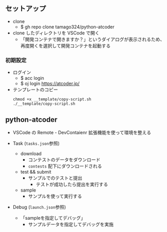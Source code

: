 ## セットアップ

* clone
  * $ gh repo clone tamago324/python-atcoder
* clone したディレクトリを VSCode で開く
  * 「開発コンテナで開きますか？」というダイアログが表示されるため、再度開くを選択して開発コンテナを起動する

### 初期設定

* ログイン
  * $ acc login
  * $ oj login https://atcoder.jp/
* テンプレートのコピー
  ```
  chmod +x __template/copy-script.sh
  ./__template/copy-script.sh
  ```

## python-atcoder

* VSCode の Remote - DevContaienr 拡張機能を使って環境を整える

* Task (`tasks.json`参照)
  * download
    * コンテストのデータをダウンロード
    * `contests` 配下にダウンロードされる
  * test && submit
    * サンプルでのテストと提出
      * テストが成功したら提出を実行する
  * sample
    * サンプルを使って実行する
* Debug (`launch.json`参照)
  * 「sampleを指定してデバッグ」
    * サンプルデータを指定してデバッグを実施

